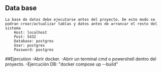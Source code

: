 ## Data base
	La base de datos debe ejecutarse antes del proyecto. De este modo se podran crear/actualizar tablas y datos antes de arrancar el resto del sistema
		Host: localhost
		Post: 5432
		Database: postgres
		User: postgres
		Password: postgres
		
##Ejercution 
	-Abrir docker.
	-Abrir un terminal cmd o powershell dentro del proyecto.
	-Ejercución DB: "docker compose up --build"
	

		